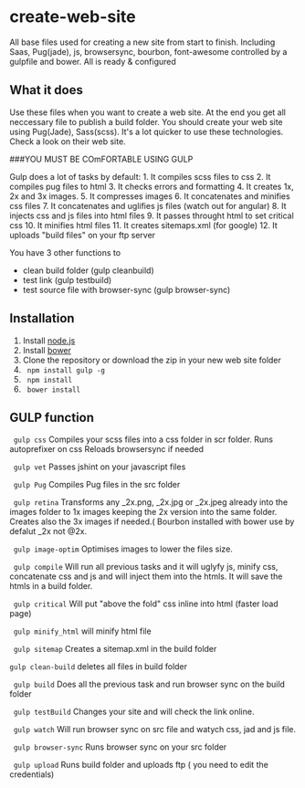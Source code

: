 # create-web-site
All base files used for creating a new site from start to finish. Including Saas, Pug(jade), js, browsersync, bourbon, font-awesome controlled by a gulpfile and bower. All is ready & configured

## What it does
Use these files when you want to create a web site. At the end you get all neccessary file to publish a build folder. You should create your web site using Pug(Jade), Sass(scss). It's a lot quicker to use these technologies. Check a look on their web site.

###YOU MUST BE COmFORTABLE USING GULP

Gulp does a lot of tasks by default:
    1. It compiles scss files to css
    2. It compiles pug files to html
    3. It checks errors and formatting
    4. It creates 1x, 2x and 3x images.
    5. It compresses images
    6. It concatenates and minifies css files
    7. It concatenates and uglifies js files (watch out for angular)
    8. It injects css and js files into html files
    9. It passes throught html to set critical css
   10. It minifies html files 
   11. It creates sitemaps.xml (for google)
   12. It uploads "build files" on your ftp server
   
You have 3 other functions to 
- clean build folder (gulp cleanbuild)
- test link (gulp testbuild)
- test source file with browser-sync (gulp browser-sync)

## Installation

  1. Install [node.js](https://nodejs.org/en/ "Node.js")
  2. Install [bower](https://bower.io "Bower")
  3. Clone the repository or download the zip in your new web site folder
  4. ``` npm install gulp -g```
  5. ``` npm install```
  6. ``` bower install```
  
  
## GULP function

``` gulp css```
Compiles your scss files into a css folder in scr folder.
Runs autoprefixer on css
Reloads browsersync if needed

``` gulp vet```
Passes jshint on your javascript files

``` gulp Pug```
Compiles Pug files in the src folder

``` gulp retina```
Transforms any _2x.png, _2x.jpg or _2x.jpeg already into the images folder to 1x images keeping the 2x version into the same folder.
Creates also the 3x images if needed.( Bourbon installed with bower use by defalut _2x not @2x.

``` gulp image-optim```
Optimises images to lower the files size.

``` gulp compile```
Will run all previous tasks and it will uglyfy js, minify css, concatenate css and js and will inject them into the htmls. It will save the htmls in a build folder. 

``` gulp critical```
Will put "above the fold" css inline into html (faster load page)

``` gulp minify_html```
will minify html file

``` gulp sitemap```
Creates a sitemap.xml in the build folder

```gulp clean-build```
deletes all files in build folder

``` gulp build```
Does all the previous task and run browser sync on the build folder

``` gulp testBuild```
Changes your site and will check the link online.

``` gulp watch```
Will run browser sync on src file and watych css, jad and js file.

``` gulp browser-sync```
Runs browser sync on your src folder

``` gulp upload```
Runs build folder and uploads ftp ( you need to edit the credentials)



